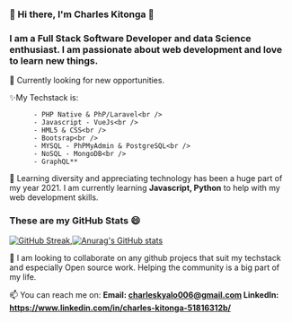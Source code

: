 ### 👋 Hi there, I'm Charles Kitonga :cowboy_hat_face:	

### I am a Full Stack Software Developer and data Science enthusiast. I am passionate about web development and love to learn new things.

🔭 Currently looking for new opportunities.

✨My Techstack is:<br />
     
          - PHP Native & PhP/Laravel<br />
          - Javascript - VueJs<br />
          - HML5 & CSS<br />
          - Bootsrap<br />
          - MYSQL - PhPMyAdmin & PostgreSQL<br />
          - NoSQL - MongoDB<br />
          - GraphQL**
     

🤔 Learning diversity and appreciating technology has been a huge part of my year 2021. I am currently learning **Javascript, Python** to help with my web development skills.

### These are my GitHub Stats 😄
[![GitHub Streak](https://github-readme-streak-stats.herokuapp.com?user=CharlesKitonga&theme=tokyonight&date_format=M%20j%5B%2C%20Y%5D)](https://git.io/streak-stats),[![Anurag's GitHub stats](https://github-readme-stats.vercel.app/api?username=CharlesKitonga&count_private=true&show_icons=true&theme=tokyonight)](https://github.com/anuraghazra/github-readme-stats)

👯 I am looking to collaborate on any github projecs that suit my techstack and especially Open source work. Helping the community is a big part of my life.

📫 You can reach me on:
      **Email: charleskyalo006@gmail.com
        LinkedIn: https://www.linkedin.com/in/charles-kitonga-51816312b/**   
   
<!--
**CharlesKitonga/CharlesKitonga** is a ✨ _special_ ✨ repository because its `README.md` (this file) appears on your GitHub profile.

Here are some ideas to get you started:

- 🔭 I’m currently working on Ecommerce project to help artisans through a colleague market their artwork, specifically on Jewellery in a bid to promoe local businesses as well as gain handson experience in creaing a fully fledged E-commerce website. I am also working on a few personal projects to help horn my skills.
- 🌱 I’m currently learning ...
- 👯 I’m looking to collaborate on ...
- 🤔 I’m looking for help with ...
- 💬 Ask me about ...
- 📫 How to reach me: ...
- 😄 Pronouns: ...
- ⚡ Fun fact: ...
-->

